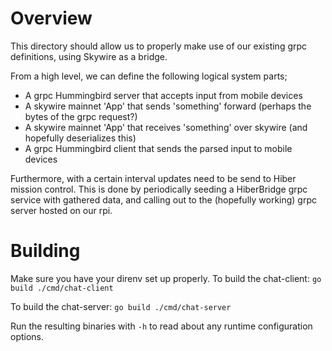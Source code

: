 # Overview
This directory should allow us to properly make use of our existing grpc definitions, using Skywire as a bridge.

From a high level, we can define the following logical system parts;
- A grpc Hummingbird server that accepts input from mobile devices
- A skywire mainnet 'App' that sends 'something' forward (perhaps the bytes of the grpc request?)
- A skywire mainnet 'App' that receives 'something' over skywire (and hopefully deserializes this)
- A grpc Hummingbird client that sends the parsed input to mobile devices

Furthermore, with a certain interval updates need to be send to Hiber
mission control.  This is done by periodically seeding a HiberBridge
grpc service with gathered data, and calling out to the (hopefully
working) grpc server hosted on our rpi.

# Building

Make sure you have your direnv set up properly.
To build the chat-client:
`go build ./cmd/chat-client`

To build the chat-server:
`go build ./cmd/chat-server`

Run the resulting binaries with `-h` to read about any runtime
configuration options.

